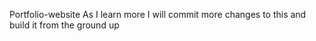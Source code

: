 Portfolio-website
As I learn more I will commit more changes to this and build it from the ground up
